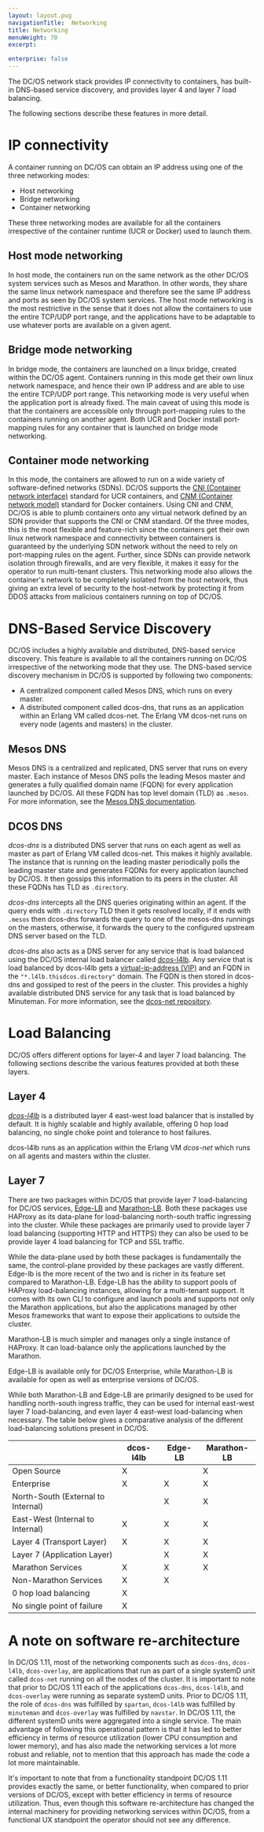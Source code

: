 ```yaml
---
layout: layout.pug
navigationTitle:  Networking
title: Networking
menuWeight: 70
excerpt:

enterprise: false
---
```


<!-- This source repo for this topic is https://github.com/dcos/dcos-docs -->

The DC/OS network stack provides IP connectivity to containers, has built-in DNS-based service discovery, and provides layer 4 and layer 7 load balancing.

The following sections describe these features in more detail.

# IP connectivity
A container running on DC/OS can obtain an IP address using one of the three networking modes:
* Host networking
* Bridge networking
* Container networking

These three networking modes are available for all the containers irrespective of the container runtime (UCR or Docker) used to launch them.

## Host mode networking
In host mode, the containers run on the same network as the other DC/OS system services such as Mesos and Marathon. In other words, they share the same linux network namespace and therefore see the same IP address and ports as seen by DC/OS system services. The host mode networking is the most restrictive in the sense that it does not allow the containers to use the entire TCP/UDP port range, and the applications have to be adaptable to use whatever ports are available on a given agent.

## Bridge mode networking
In bridge mode, the containers are launched on a linux bridge, created within the DC/OS agent. Containers running in this mode get their own linux network namespace, and hence their own IP address and are able to use the entire TCP/UDP port range. This networking mode is very useful when the application port is already fixed. The main caveat of using this mode is that the containers are accessible only through port-mapping rules to the containers running on another agent. Both UCR and Docker install port-mapping rules for any container that is launched on bridge mode networking.

## Container mode networking
In this mode, the containers are allowed to run on a wide variety of software-defined networks (SDNs). DC/OS supports the [CNI (Container network interface)](https://github.com/containernetworking/cni) standard for UCR containers, and [CNM (Container network model)](https://github.com/docker/libnetwork) standard for Docker containers. Using CNI and CNM, DC/OS is able to plumb containers onto any virtual network defined by an SDN provider that supports the CNI or CNM standard. Of the three modes, this is the most flexible and feature-rich since the containers get their own linux network namespace and connectivity between containers is guaranteed by the underlying SDN network without the need to rely on port-mapping rules on the agent. Further, since SDNs can provide network isolation through firewalls, and are very flexible, it makes it easy for the operator to run multi-tenant clusters. This networking mode also allows the container's network to be completely isolated from the host network, thus giving an extra level of security to the host-network by protecting it from DDOS attacks from malicious containers running on top of DC/OS.


# DNS-Based Service Discovery
DC/OS includes a highly available and distributed, DNS-based service discovery. This feature is available to all the containers running on DC/OS irrespective of the networking mode that they use. The DNS-based service discovery mechanism in DC/OS is supported by following two components:

- A centralized component called Mesos DNS, which runs on every master.
- A distributed component called dcos-dns, that runs as an application within an Erlang VM called dcos-net. The Erlang VM dcos-net runs on every node (agents and masters) in the cluster.

## Mesos DNS
Mesos DNS is a centralized and replicated, DNS server that runs on every master. Each instance of Mesos DNS polls the leading Mesos master and generates a fully qualified domain name (FQDN) for every application launched by DC/OS. All these FQDN has top level domain (TLD) as `.mesos`.  For more information, see the [Mesos DNS documentation](/pages/1.11/networking/DNS/mesos-dns/).

## DCOS DNS
*dcos-dns* is a distributed DNS server that runs on each agent as well as master as part of Erlang VM called dcos-net. This makes it highly available. The instance that is running on the leading master periodically polls the leading master state and generates FQDNs for every application launched by DC/OS. It then gossips this information to its peers in the cluster. All these FQDNs has TLD as `.directory`.

*dcos-dns* intercepts all the DNS queries originating within an agent. If the query ends with `.directory` TLD then it gets resolved locally, if it ends with `.mesos` then dcos-dns forwards the query to one of the mesos-dns runnings on the masters, otherwise, it forwards the query to the configured upstream DNS server based on the TLD.   

*dcos-dns* also acts as a DNS server for any service that is load balanced using the DC/OS internal load balancer called [dcos-l4lb](/pages/1.11/networking/load-balancing-vips/). Any service that is load balanced by dcos-l4lb gets a [virtual-ip-address (VIP)](/pages/1.11/networking/load-balancing-vips/virtual-ip-addresses/) and an FQDN in the `"*.l4lb.thisdcos.directory"` domain. The FQDN is then stored in dcos-dns and gossiped to rest of the peers in the cluster. This provides a highly available distributed DNS service for any task that is load balanced by Minuteman. For more information, see the [dcos-net repository](https://github.com/dcos/dcos-net/blob/master/docs/dcos_dns.md).

# Load Balancing
DC/OS offers different options for layer-4 and layer 7 load balancing. The following sections describe the various features provided at both these layers.

## Layer 4
*[dcos-l4lb](/pages/1.11/networking/load-balancing-vips/)* is a distributed layer 4 east-west load balancer that is installed by default.
It is highly scalable and highly available, offering 0 hop load balancing, no single choke point and tolerance to host failures.

dcos-l4lb runs as an application within the Erlang VM *dcos-net* which runs on all agents and masters within the cluster.

## Layer 7
There are two packages within DC/OS that provide layer 7 load-balancing for DC/OS services, [Edge-LB](/pages/services/edge-lb) and [Marathon-LB](/pages/services/marathon-lb). Both these packages use HAProxy as its data-plane for load-balancing north-south traffic ingressing into the cluster. While these packages are primarily used to provide layer 7 load balancing (supporting HTTP and HTTPS) they can also be used to be provide layer 4 load balancing for TCP and SSL traffic.

While the data-plane used by both these packages is fundamentally the same, the control-plane provided by these packages are vastly different. Edge-lb is the more recent of the two and is richer in its feature set compared to Marathon-LB. Edge-LB has the ability to support pools of HAProxy load-balancing instances, allowing for a multi-tenant support. It comes with its own CLI to configure and launch pools and supports not only the Marathon applications, but also the applications managed by other Mesos frameworks that want to expose their applications to outside the cluster.

Marathon-LB is much simpler and manages only a single instance of HAProxy. It can load-balance only the applications launched by the Marathon.

Edge-LB is available only for DC/OS Enterprise, while Marathon-LB is available for open as well as enterprise versions of DC/OS.

While both Marathon-LB and Edge-LB are primarily designed to be used for handling north-south ingress traffic, they can be used for internal east-west layer 7 load-balancing, and even layer 4 east-west load-balancing when necessary. The table below gives a comparative analysis of the different load-balancing solutions present in DC/OS.


|                                    | dcos-l4lb | Edge-LB | Marathon-LB |
|-----                               |-----------|---------|---|
| Open Source                        |     X     |         |      X      |
| Enterprise                         |     X     |    X    |      X      |
| North-South (External to Internal) |           |    X    |      X      |
| East-West (Internal to Internal)   |     X     |    X    |      X      |
| Layer 4 (Transport Layer)          |     X     |    X    |      X      |
| Layer 7 (Application Layer)        |           |    X    |      X      |
| Marathon Services                  |     X     |    X    |      X      |
| Non-Marathon Services              |     X     |    X    |             |
| 0 hop load balancing               |     X     |         |             |
| No single point of failure         |     X     |         |             |


# A note on software re-architecture
In DC/OS 1.11, most of the networking components such as `dcos-dns`, `dcos-l4lb`, `dcos-overlay`, are applications that run as part of a single systemD unit called `dcos-net` running on all the nodes of the cluster. It is important to note that prior to DC/OS 1.11 each of the applications `dcos-dns`, `dcos-l4lb`, and `dcos-overlay` were running as separate systemD units. Prior to DC/OS 1.11, the role of `dcos-dns` was fulfilled by `spartan`, `dcos-l4lb` was fulfilled by `minuteman` and `dcos-overlay` was fulfilled by `navstar`. In DC/OS 1.11, the different systemD units were aggregated into a single service. The main advantage of following this operational pattern is that it has led to better efficiency in terms of resource utilization (lower CPU consumption and lower memory), and has also made the networking services a lot more robust and reliable, not to mention that this approach has made the code a lot more maintainable.

It's important to note that from a functionality standpoint DC/OS 1.11 provides exactly the same, or better functionality, when compared to prior versions of DC/OS, except with better efficiency in terms of resource utilization. Thus, even though this software re-architecture has changed the internal machinery for providing networking services within DC/OS, from a functional UX standpoint the operator should not see any difference.
